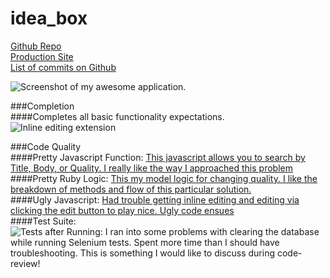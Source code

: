 # idea_box

[Github Repo](https://github.com/Jlawlzz/idea_box)  
[Production Site](https://polar-tor-77516.herokuapp.com/)  
[List of commits on Github](https://github.com/Jlawlzz/idea_box/commits/master)    

![Screenshot of my awesome application.](http://i.imgur.com/wx9dIFNr.jpg)  

###Completion  
####Completes all basic functionality expectations.  
![Inline editing extension](http://g.recordit.co/C8sJsFv7Is.gif)  

###Code Quality  
####Pretty Javascript Function: [This javascript allows you to search by Title, Body, or Quality. I really like the way I approached this problem](https://github.com/Jlawlzz/idea_box/blob/master/app/assets/javascripts/idea_filter.js#L17-L38)  
####Pretty Ruby Logic: [This my model logic for changing quality. I like the breakdown of methods and flow of this particular solution.](https://github.com/Jlawlzz/idea_box/blob/master/app/models/idea.rb)  
####Ugly Javascript: [Had trouble getting inline editing and editing via clicking the edit button to play nice.  Ugly code ensues](https://github.com/Jlawlzz/idea_box/blob/master/app/assets/javascripts/edit_idea.js#L3-L46)  
####Test Suite:    
![Tests after Running:](http://i.imgur.com/tJR5kSY.png)
I ran into some problems with clearing the database while running Selenium tests. Spent more time than I should have troubleshooting. This is something I would like to discuss during code-review!   
